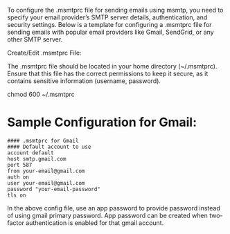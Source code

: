 To configure the .msmtprc file for sending emails using msmtp, you need to specify your email provider’s SMTP server details, authentication, and security settings. Below is a template for configuring a .msmtprc file for sending emails with popular email providers like Gmail, SendGrid, or any other SMTP server.

Create/Edit .msmtprc File:

The .msmtprc file should be located in your home directory (~/.msmtprc).
Ensure that this file has the correct permissions to keep it secure, as it contains sensitive information (username, password).

chmod 600 ~/.msmtprc

# Sample Configuration for Gmail:
    #### .msmtprc for Gmail
    #### Default account to use
    account default
    host smtp.gmail.com
    port 587
    from your-email@gmail.com
    auth on
    user your-email@gmail.com
    password "your-email-password"
    tls on  

In the above config file, use an app password to provide password instead of using gmail primary password. App password can be created when two-factor authentication is enabled for that gmail account.
